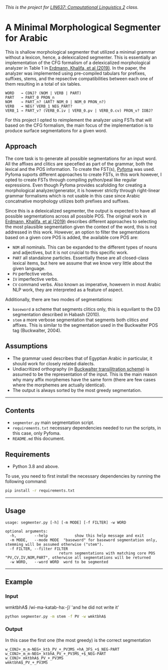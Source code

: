 *_This is the project for [LIN637: Computational Linguistics 2](https://github.com/Compling2-Spring2023-SBU) class._*

# A Minimal Morphological Segmenter for Arabic

This is shallow morphological segmenter that utilized a minimal grammar without a lexicon, hence, a delexicalized segmenter.
This is essentially an implementation of the CFG formalism of a delexicalized morphological analyzer in Table 1 in [Erdmann, Khalifa, et al (2019)](https://aclanthology.org/W19-4214.pdf). In the paper, the analyzer was implemented using pre-compiled tabulars for prefixes, suffixes, stems, and the repsective compatibilities between each one of them resulting in a total of six tables. 
```
WORD   → CONJ? (NOM | VERB | PART)
PART   → PART_0 PRON_n
NOM    → PART_n? (ART? NOM_0 | NOM_0 PRON_n?)
VERB   → NEG? VERB_1 NEG_PART?
VERB_1 → PART_v? (VERB_0.iv | VERB_0.pv | VERB_0.cv) PRON_v? IOBJ?
```
For this project I opted to reimplement the analyzer using FSTs that will based on the CFG formalism, the main focus of the implementation is to produce surface segmentations for a given word. 


## Approach

The core task is to generate all possible segmentations for an input word. All the affixes and clitics are specefied as part of the grammar, both the lexical and the POS information. 
To create the FST(s), [Pyfoma](https://github.com/mhulden/pyfoma) was used. Pyfoma suports different approaches to create FSTs, in this work however, I opted to create FSTs through compiling python/peal like regular expressions. Even though Pyfoma provides scafolding for creating a morphological analyzer/generator, it is however strictly through right-linear grammar formalisms which is not usable in this case since Arabic concatnative morphology utilizes both prefixes and suffixes.

Since this is a delexicalized segmenter, the output is expected to have all possible segmentations across all possible POS. The original work in [Erdmann, Khalifa, et al (2019)](https://aclanthology.org/W19-4214.pdf) describes different approaches to selecting the most plausible segmentation given the context of the word, this is not addressed in this work. However, an option to filter the segmentations based on a given core POS is added, the available core POS are:
- `NOM` all nominals. This can be expanded to the different types of nouns and adjectives, but it is not cruicial to this specific work.
- `PART` all standalone particles. Essentially these are all closed-class lexical items, but here we assume that we know very little about the given language.
- `PV` perfective verbs.
- `IV` imperfective verbs.
- `CV` command verbs. Also known as imperative, howevern in most Arabic NLP work, they are interpreted as a feature of aspect.

Additionally, there are two modes of segmentations:
- `baseword` a scheme that segments clitics only, this is equvilant to the D3 segmentation described in Habash (2010).
-  `stem` a more verbose segmentation that segments both clitics _and_ affixes. This is similar to the segmentation used in the Buckwalter POS tag (Buckwalter, 2004).

## Assumptions

- The grammar used describes that of Egyptian Arabic in particular, it should work for closely related dialects.
- Undiacritized orthography (in [Buckwalter transilitration scheme](https://en.wikipedia.org/wiki/Buckwalter_transliteration)) is assumed to be the representation of the input. This is the main reason why many affix morphemes have the same form (there are few cases where the morphemes are actually identical).
- The output is always sorted by the most greedy segmentation.

---

## Contents

- `segmenter.py` main segmentation script.
- `requirements.txt` necessary dependencies needed to run the scripts, in this case, only Pyfoma.
- `README.md` this document.

## Requirements

- Python 3.8 and above.

To use, you need to first install the necessary dependencies by running the following command:

```bash
pip install -r requirements.txt
```

---
## Usage

```text
usage: segmenter.py [-h] [-m MODE] [-f FILTER] -w WORD

optional arguments:
  -h,        --help            show this help message and exit
  -m MODE,   --mode MODE  "baseword" for baseword segmentation only, stemming will be assumed otherwise ("stem").
  -f FILTER, --filter FILTER
                        return segmentations with matching core POS "PV,CV,IV,NOM,PART", otherwise all segmentations will be returned
  -w WORD,   --word WORD  word to be segmented
```
---
## Example

### Input
wmktbhA$ /wi-ma-katab-ha:-ʃ/ 'and he did not write it'

``` bash
python segmenter.py -m stem -f PV -w wmktbhA$
```

### Output
In this case the first one (the most greedy) is the correct segmentation
```text
w_CONJ+_m_m-NEG+_ktb_PV_+_PV3MS_+hA_3FS_+$_NEG-PART
w_CONJ+_m_m-NEG+_ktbhA_PV_+_PV3MS_+$_NEG-PART
w_CONJ+_mktbhA$_PV_+_PV3MS
wmktbhA$_PV_+_PV3MS
```

